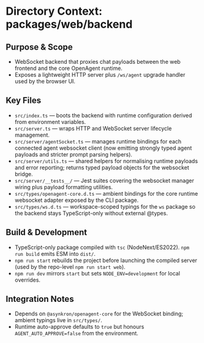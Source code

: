 # Directory Context: packages/web/backend

## Purpose & Scope
- WebSocket backend that proxies chat payloads between the web frontend and the core OpenAgent runtime.
- Exposes a lightweight HTTP server plus `/ws/agent` upgrade handler used by the browser UI.

## Key Files
- `src/index.ts` — boots the backend with runtime configuration derived from environment variables.
- `src/server.ts` — wraps HTTP and WebSocket server lifecycle management.
- `src/server/agentSocket.ts` — manages runtime bindings for each connected agent websocket client (now emitting strongly typed agent payloads and stricter prompt parsing helpers).
- `src/server/utils.ts` — shared helpers for normalising runtime payloads and error reporting; returns typed payload objects for the websocket bridge.
- `src/server/__tests__/` — Jest suites covering the websocket manager wiring plus payload formatting utilities.
- `src/types/openagent-core.d.ts` — ambient bindings for the core runtime websocket adapter exposed by the CLI package.
- `src/types/ws.d.ts` — workspace-scoped typings for the `ws` package so the backend stays TypeScript-only without external @types.

## Build & Development
- TypeScript-only package compiled with `tsc` (NodeNext/ES2022). `npm run build` emits ESM into `dist/`.
- `npm run start` rebuilds the project before launching the compiled server (used by the repo-level `npm run start web`).
- `npm run dev` mirrors `start` but sets `NODE_ENV=development` for local overrides.

## Integration Notes
- Depends on `@asynkron/openagent-core` for the WebSocket binding; ambient typings live in `src/types/`.
- Runtime auto-approve defaults to `true` but honours `AGENT_AUTO_APPROVE=false` from the environment.
